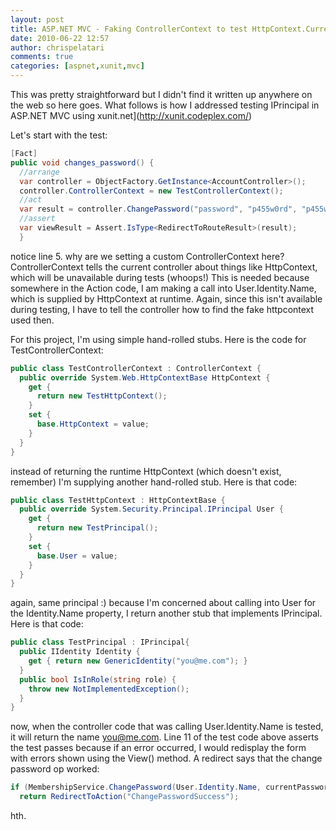 ```yaml
---
layout: post
title: ASP.NET MVC - Faking ControllerContext to test HttpContext.Current.User and IPrincipal
date: 2010-06-22 12:57
author: chrispelatari
comments: true
categories: [aspnet,xunit,mvc]
---
```


This was pretty straightforward but I didn't find it written up anywhere on
the web so here goes. What follows is how I addressed testing IPrincipal in
ASP.NET MVC using xunit.net](http://xunit.codeplex.com/)

Let's start with the test:

```csharp
[Fact]
public void changes_password() {
  //arrange
  var controller = ObjectFactory.GetInstance<AccountController>();
  controller.ControllerContext = new TestControllerContext();
  //act
  var result = controller.ChangePassword("password", "p455w0rd", "p455w0rd");
  //assert
  var viewResult = Assert.IsType<RedirectToRouteResult>(result);
  }
```

notice line 5. why are we setting a custom ControllerContext here?
ControllerContext tells the current controller about things like HttpContext,
which will be unavailable during tests (whoops!) This is needed because
somewhere in the Action code, I am making a call into User.Identity.Name, which
is supplied by HttpContext at runtime. Again, since this isn't available during
testing, I have to tell the controller how to find the fake httpcontext used
then.

For this project, I'm using simple hand-rolled stubs. Here is the code for
TestControllerContext:

```csharp
public class TestControllerContext : ControllerContext {
  public override System.Web.HttpContextBase HttpContext {
    get {
      return new TestHttpContext();
    }
    set {
      base.HttpContext = value;
    }
  }
}
```

instead of returning the runtime HttpContext (which doesn't exist, remember)
I'm supplying another hand-rolled stub. Here is that code:

```csharp
public class TestHttpContext : HttpContextBase {
  public override System.Security.Principal.IPrincipal User {
    get {
      return new TestPrincipal();
    }
    set {
      base.User = value;
    }
  }
}
```

again, same principal :) because I'm concerned about calling into User for
the Identity.Name property, I return another stub that implements IPrincipal.
Here is that code:

```csharp
public class TestPrincipal : IPrincipal{
  public IIdentity Identity {
    get { return new GenericIdentity("you@me.com"); }
  }
  public bool IsInRole(string role) {
    throw new NotImplementedException();
  }
}
```

now, when the controller code that was calling User.Identity.Name is tested,
it will return the name you@me.com. Line 11 of
the test code above asserts the test passes because if an error occurred, I
would redisplay the form with errors shown using the View() method. A redirect
says that the change password op worked:

```csharp
if (MembershipService.ChangePassword(User.Identity.Name, currentPassword, newPassword))
  return RedirectToAction("ChangePasswordSuccess");
```

hth.
